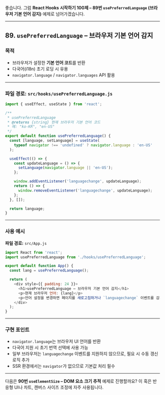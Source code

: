 좋습니다.
그럼 **React Hooks 시작하기 100제 – 89번 `usePreferredLanguage` (브라우저 기본 언어 감지)** 예제로 넘어가겠습니다.

---

## 89. `usePreferredLanguage` – 브라우저 기본 언어 감지

### 목적

* 브라우저가 설정한 **기본 언어 코드**를 반환
* 다국어(i18n) 초기 로딩 시 유용
* `navigator.language` / `navigator.languages` API 활용

---

### 파일 경로: `src/hooks/usePreferredLanguage.js`

```javascript
import { useEffect, useState } from 'react';

/**
 * usePreferredLanguage
 * @returns {string} 현재 브라우저 기본 언어 코드
 * 예: "ko-KR", "en-US"
 */
export default function usePreferredLanguage() {
  const [language, setLanguage] = useState(
    typeof navigator !== 'undefined' ? navigator.language : 'en-US'
  );

  useEffect(() => {
    const updateLanguage = () => {
      setLanguage(navigator.language || 'en-US');
    };

    window.addEventListener('languagechange', updateLanguage);
    return () => {
      window.removeEventListener('languagechange', updateLanguage);
    };
  }, []);

  return language;
}
```

---

### 사용 예시

**파일 경로:** `src/App.js`

```javascript
import React from 'react';
import usePreferredLanguage from './hooks/usePreferredLanguage';

export default function App() {
  const lang = usePreferredLanguage();

  return (
    <div style={{ padding: 24 }}>
      <h1>usePreferredLanguage – 브라우저 기본 언어 감지</h1>
      <p>현재 브라우저 언어: {lang}</p>
      <p>언어 설정을 변경하면 페이지를 새로고침하거나 `languagechange` 이벤트를 감지하여 반영됩니다.</p>
    </div>
  );
}
```

---

### 구현 포인트

* `navigator.language`는 브라우저 UI 언어를 반환
* 다국어 지원 시 초기 번역 선택에 사용 가능
* 일부 브라우저는 `languagechange` 이벤트를 지원하지 않으므로, 필요 시 수동 갱신 로직 추가
* SSR 환경에서는 `navigator`가 없으므로 기본값 처리 필수

---

다음은 **90번 `useElementSize` – DOM 요소 크기 추적** 예제로 진행할까요?
이 훅은 반응형 UI나 차트, 캔버스 사이즈 조정에 자주 사용됩니다.
